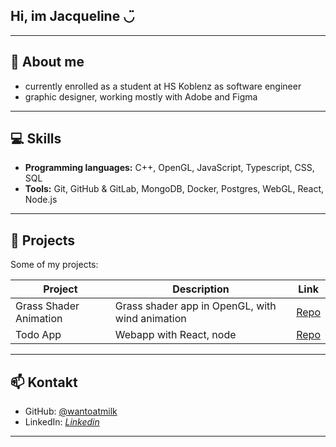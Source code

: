 ## Hi, im Jacqueline ◡̈

---

## 🌱 About me

- currently enrolled as a student at HS Koblenz as software engineer
- graphic designer, working mostly with Adobe and Figma  

---

## 💻 Skills

- **Programming languages:** C++, OpenGL, JavaScript, Typescript, CSS, SQL
- **Tools:** Git, GitHub & GitLab, MongoDB, Docker, Postgres, WebGL, React, Node.js

---

## 📂 Projects

Some of my projects:

| Project | Description | Link |
|---------|-------------|------|
| Grass Shader Animation | Grass shader app in OpenGL, with wind animation | [Repo](https://github.com/wantoatmilk/grass-shader) |
| Todo App | Webapp with React, node | [Repo](https://github.com/wantoatmilk/webtech) |

---

## 📫 Kontakt

- GitHub: [@wantoatmilk](https://github.com/wantoatmilk)  
- LinkedIn: [*Linkedin*](https://www.linkedin.com/in/jacqueline-koehnlein/)

---

